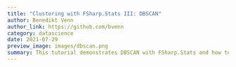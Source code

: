 ```yaml
---
title: "Clustering with FSharp.Stats III: DBSCAN"
author: Benedikt Venn
author_link: https://github.com/bvenn
category: datascience
date: 2021-07-29
preview_image: images/dbscan.png
summary: This tutorial demonstrates DBSCAN with FSharp.Stats and how to visualize the results with Plotly.NET.
---
```

